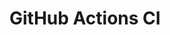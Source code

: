 # GitHub Actions CI























































































































































































































































































































































































































































































































































































































































































































































































































































































































































































































































































































































